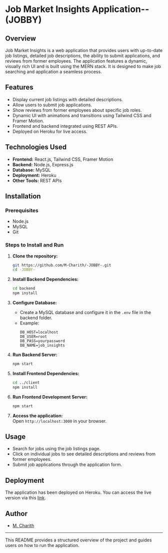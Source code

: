 # Job Market Insights Application--(JOBBY)


## Overview
Job Market Insights is a web application that provides users with up-to-date job listings, detailed job descriptions, the ability to submit applications, and reviews from former employees. The application features a dynamic, visually rich UI and is built using the MERN stack. It is designed to make job searching and application a seamless process.

## Features
- Display current job listings with detailed descriptions.
- Allow users to submit job applications.
- Show reviews from former employees about specific job roles.
- Dynamic UI with animations and transitions using Tailwind CSS and Framer Motion.
- Frontend and backend integrated using REST APIs.
- Deployed on Heroku for live access.

## Technologies Used
- **Frontend:** React.js, Tailwind CSS, Framer Motion
- **Backend:** Node.js, Express.js
- **Database:** MySQL
- **Deployment:** Heroku
- **Other Tools:** REST APIs

## Installation

### Prerequisites
- Node.js
- MySQL
- Git

### Steps to Install and Run

1. **Clone the repository:**
   ```bash
   git https://github.com/M-Charith/-JOBBY-.git
   cd -JOBBY-
   ```

2. **Install Backend Dependencies:**
   ```bash
   cd backend
   npm install
   ```

3. **Configure Database:**
   - Create a MySQL database and configure it in the `.env` file in the backend folder.
   - Example:
     ```
     DB_HOST=localhost
     DB_USER=root
     DB_PASS=yourpassword
     DB_NAME=job_insights
     ```

4. **Run Backend Server:**
   ```bash
   npm start
   ```

5. **Install Frontend Dependencies:**
   ```bash
   cd ../client
   npm install
   ```

6. **Run Frontend Development Server:**
   ```bash
   npm start
   ```

7. **Access the application:**  
   Open `http://localhost:3000` in your browser.

## Usage
- Search for jobs using the job listings page.
- Click on individual jobs to see detailed descriptions and reviews from former employees.
- Submit job applications through the application form.

## Deployment
The application has been deployed on Heroku. You can access the live version via this [link](#).

## Author
- [M. Charith](https://github.com/M-Charith)

---

This README provides a structured overview of the project and guides users on how to run the application.
